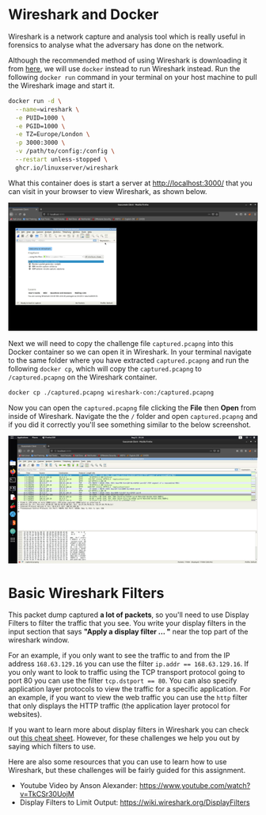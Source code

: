 # Wireshark and Docker

Wireshark is a network capture and analysis tool which is really useful in forensics to analyse what the adversary has done on the network.

Although the recommended method of using Wireshark is downloading it from [here](https://www.wireshark.org/#download), we will use `docker` instead to run Wireshark instead. Run the following `docker run` command in your terminal on your host machine to pull the Wireshark image and start it.

```bash
docker run -d \
  --name=wireshark \
  -e PUID=1000 \
  -e PGID=1000 \
  -e TZ=Europe/London \
  -p 3000:3000 \
  -v /path/to/config:/config \
  --restart unless-stopped \
  ghcr.io/linuxserver/wireshark
```

What this container does is start a server at [http://localhost:3000/](http://localhost:3000/) that you can visit in your browser to view Wireshark, as shown below.

![](images/openwireshark.png)

Next we will need to copy the challenge file `captured.pcapng` into this Docker container so we can open it in Wireshark. In your terminal navigate to the same folder where you have extracted `captured.pcapng` and run the following `docker cp`, which will copy the `captured.pcapng` to `/captured.pcapng` on the Wireshark container.

```bash
docker cp ./captured.pcapng wireshark-con:/captured.pcapng
```

Now you can open the `captured.pcapng` file clicking the **File** then **Open** from inside of Wireshark. Navigate the the `/` folder and open `captured.pcapng` and if you did it correctly you'll see something similar to the below screenshot.

![](images/filewireshark.png)

# Basic Wireshark Filters

This packet dump captured **a lot of packets**, so you'll need to use Display Filters to filter the traffic that you see. You write your display filters in the input section that says **"Apply a display filter ... <Ctrl-/>"** near the top part of the wireshark window.

For an example, if you only want to see the traffic to and from the IP address `168.63.129.16` you can use the filter `ip.addr == 168.63.129.16`. If you only want to look to traffic using the TCP transport protocol going to port 80 you can use the filter `tcp.dstport == 80`. You can also specify application layer protocols to view the traffic for a specific application. For an example, if you want to view the web traffic you can use the `http` filter that only displays the HTTP traffic (the application layer protocol for websites).

If you want to learn more about display filters in Wireshark you can check out [this cheat sheet](https://cdn.comparitech.com/wp-content/uploads/2019/06/Wireshark-Cheat-Sheet-1.jpg). However, for these challenges we help you out by saying which filters to use.

Here are also some resources that you can use to learn how to use Wireshark, but these challenges will be fairly guided for this assignment.

* Youtube Video by Anson Alexander: https://www.youtube.com/watch?v=TkCSr30UojM
* Display Filters to Limit Output: https://wiki.wireshark.org/DisplayFilters
